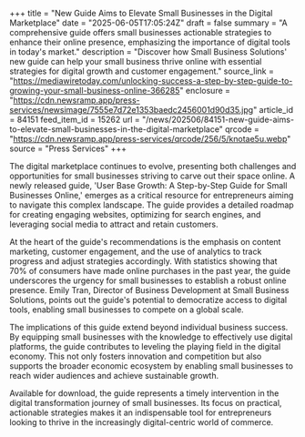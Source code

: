 +++
title = "New Guide Aims to Elevate Small Businesses in the Digital Marketplace"
date = "2025-06-05T17:05:24Z"
draft = false
summary = "A comprehensive guide offers small businesses actionable strategies to enhance their online presence, emphasizing the importance of digital tools in today's market."
description = "Discover how Small Business Solutions' new guide can help your small business thrive online with essential strategies for digital growth and customer engagement."
source_link = "https://mediawiretoday.com/unlocking-success-a-step-by-step-guide-to-growing-your-small-business-online-366285"
enclosure = "https://cdn.newsramp.app/press-services/newsimage/7555e7d72e1353baedc2456001d90d35.jpg"
article_id = 84151
feed_item_id = 15262
url = "/news/202506/84151-new-guide-aims-to-elevate-small-businesses-in-the-digital-marketplace"
qrcode = "https://cdn.newsramp.app/press-services/qrcode/256/5/knotae5u.webp"
source = "Press Services"
+++

<p>The digital marketplace continues to evolve, presenting both challenges and opportunities for small businesses striving to carve out their space online. A newly released guide, 'User Base Growth: A Step-by-Step Guide for Small Businesses Online,' emerges as a critical resource for entrepreneurs aiming to navigate this complex landscape. The guide provides a detailed roadmap for creating engaging websites, optimizing for search engines, and leveraging social media to attract and retain customers.</p><p>At the heart of the guide's recommendations is the emphasis on content marketing, customer engagement, and the use of analytics to track progress and adjust strategies accordingly. With statistics showing that 70% of consumers have made online purchases in the past year, the guide underscores the urgency for small businesses to establish a robust online presence. Emily Tran, Director of Business Development at Small Business Solutions, points out the guide's potential to democratize access to digital tools, enabling small businesses to compete on a global scale.</p><p>The implications of this guide extend beyond individual business success. By equipping small businesses with the knowledge to effectively use digital platforms, the guide contributes to leveling the playing field in the digital economy. This not only fosters innovation and competition but also supports the broader economic ecosystem by enabling small businesses to reach wider audiences and achieve sustainable growth.</p><p>Available for download, the guide represents a timely intervention in the digital transformation journey of small businesses. Its focus on practical, actionable strategies makes it an indispensable tool for entrepreneurs looking to thrive in the increasingly digital-centric world of commerce.</p>